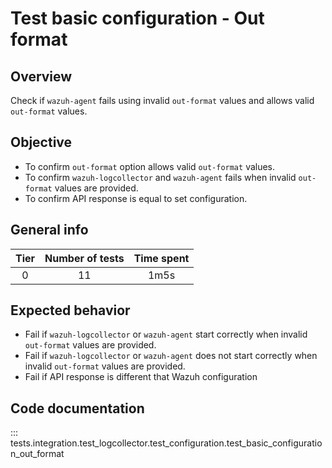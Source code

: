 # Test basic configuration - Out format
## Overview 

Check if `wazuh-agent` fails using invalid `out-format` values and allows valid `out-format` 
values.

## Objective

- To confirm `out-format` option allows valid `out-format` values.
- To confirm `wazuh-logcollector` and `wazuh-agent` fails when invalid `out-format` 
  values are provided.
- To confirm API response is equal to set configuration.

## General info

|Tier | Number of tests | Time spent |
|:--:|:--:|:--:|
| 0 | 11 | 1m5s |

## Expected behavior

- Fail if `wazuh-logcollector` or `wazuh-agent` start correctly when invalid 
  `out-format` values are provided.
- Fail if `wazuh-logcollector` or `wazuh-agent` does not start correctly when invalid 
  `out-format` values are provided.
- Fail if API response is different that Wazuh configuration

## Code documentation 

::: tests.integration.test_logcollector.test_configuration.test_basic_configuration_out_format
